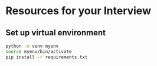 # Resources for your Interview

## Set up virtual environment
```bash
python -m venv myenv
source myenv/bin/activate
pip install -r requirements.txt
```

